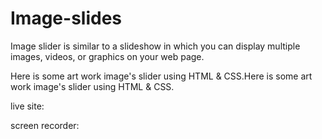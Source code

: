 # Image-slides
Image slider is similar to a slideshow in which you can display multiple images, videos, or graphics on your web page.

Here is some art work image's slider using HTML & CSS.Here is some art work image's slider using HTML & CSS.

live site:

screen recorder:
